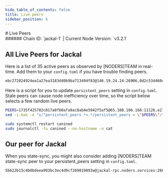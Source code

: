 ```yaml
---
hide_table_of_contents: false
title: Live peers
sidebar_position: 6
---
```


<div class="h1-with-icon icon-jackal">
# Live Peers
</div>
###### Chain ID: `jackal-1` | Current Node Version: `v3.2.1`

## All Live Peers for Jackal
Here is a list of 35 active peers as observed by [NODERS]TEAM in real-time. Add them to your `config.toml` if you have trouble finding peers.

```bash
ebc272824924ea1a27ea3183dd0b9ba713494f83@146.19.24.24:26906,0d2c53d460cf533abf09dcf56c59e8535c1727dd@65.109.26.242:17556,77a98f128539de705bf18f3225e08dff4355f7e7@158.69.125.73:10956,8c6eae80747ae0a45befcece5170d23f432a2fb1@57.129.28.2:14656,da6018b34f89b93dc7f9b59b7a0aa43abc006d54@65.21.233.188:17556,a6bc69cf493549ee4c05f9cb6420177231570bb1@37.187.91.156:26706,c0b33353fb70d8d71dcb9c8848b3b4207bd56951@142.132.148.140:30603,04421bbb5c0bc1fe15ddef2c1be1ecf42cee1b80@86.33.22.194:16656,91e4f0da37d14aeb3f1ff21e805228d2731820f4@65.21.45.173:17556,0faa7f1099de2e02deebe09fcb52863056333265@136.36.135.157:26616,164709047ca6d413836aa7c8dcec3fc1dc753a6e@46.4.105.119:26638,e272f855eb99975dbd23bfc52dce9ff9661596ff@65.109.60.54:37656,0ecc8645f4fbd6cd653848d970e1c9cbb1443800@65.108.121.227:12856,a5dcec267cc4c301a58cea42c85b7cbffe104452@142.132.134.181:30617,c00696dc249ca741dc36596332992b8724875c85@148.113.162.234:26656,cbaa0ee175ac8b5699da90e53df3b60615567942@72.85.28.95:17556,41c19eebb3879cd9f4a7561c0953af7d1564624b@167.114.159.157:26656,0b920e3ac61d76b69c28ea329bad5f1427e415f9@144.76.40.53:17556,1735f425782c017a0f60afa9ac8ab4e5942f5af5@65.108.106.168:11126,0a9964ddf7d0aeb8d361b6b91e9af43601d82239@65.108.230.113:11126,488fc65f46aa6bb743442827409190c021a66249@66.85.149.162:26656,f8248bccb3620c55ebc10ecf501341d4071164d2@94.23.15.200:13756,c4abbfb41a047e8a826ab0e25ba68110448947f0@108.209.99.65:26671,af774f532cf4b53528b0c418d01dbec549207841@162.19.84.205:26656,496882b22868a72761c36931f499872547f2b924@142.132.132.173:30592,8b71471dc771f56bede24fa753990bef829bf804@5.9.74.187:30617,bc6ce122e5809b06dcf90742ee40091f3ee6bcee@142.132.248.253:42656,ab7cf21131a11dcc5155dd6de61ac7467867fadd@45.148.121.91:26656,055bd4aa977c1f57fbd4f39fa47f355363a3f3d8@148.113.17.38:26656,a883df6a5c94282f5050f44d018005444e321f46@65.109.18.169:17556,4e3146c7f9419cb7b8daa6672fa8512789344953@51.210.223.80:17556,1f78eec8eec2a1a1d682d4a35ea4b2703a1515a0@5.9.73.62:30592,d9bfa29e0cf9c4ce0cc9c26d98e5d97228f93b0b@65.109.88.38:13756,ca92abdc4599dd91dd63e689c64c468df5425f2c@95.216.100.99:13756,0912e9993b2070b82945399aa3cb34cb8c02fdc6@144.76.29.90:60856
```

Here is a script for you to update `persistent_peers` setting in `config.toml`. Stale peers can cause node inefficiency over time, so the script below selects a few random live peers.

```bash
PEERS=1735f425782c017a0f60afa9ac8ab4e5942f5af5@65.108.106.168:11126,e272f855eb99975dbd23bfc52dce9ff9661596ff@65.109.60.54:37656,0b920e3ac61d76b69c28ea329bad5f1427e415f9@144.76.40.53:17556,c4abbfb41a047e8a826ab0e25ba68110448947f0@108.209.99.65:26671,164709047ca6d413836aa7c8dcec3fc1dc753a6e@46.4.105.119:26638
sed -i.bak -e "s/^persistent_peers *=.*/persistent_peers = \"$PEERS\"/" ~/.canine/config/config.toml

sudo systemctl restart canined
sudo journalctl -fu canined --no-hostname -o cat
```

## Our peer for Jackal
When you state-sync, you might also consider adding [NODERS]TEAM state-sync peer to your persistent_peers setting in `config.toml`.

```bash
5b622b13c4b0bdeea993bc3ec4d9cf269819893e@jackal-rpc.noders.services:26656
```
